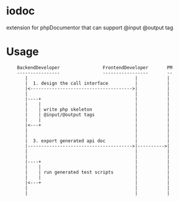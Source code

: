 iodoc
=====

extension for phpDocumentor that can support @input @output tag

Usage
=====

        BackendDeveloper                FrontendDeveloper       PM
        ----------------                -----------------       --
           |                                        |           |
           |  1. design the call interface          |           |
           |<-------------------------------------->|           |
           |                                        |           |
           |----+                                   |           |
           |    |                                   |           |
           |    | write php skeleton                |           |
           |    | @input/@output tags               |           |
           |    |                                   |           |
           |<---+                                   |           |
           |                                        |           |
           |                                        |           |
           |  3. export generated api doc           |           |
           |--------------------------------------->|---------->|
           |                                        |           |
           |                                        |           |
           |----+                                   |           |
           |    |                                   |           |
           |    | run generated test scripts        |           |
           |    |                                   |           |
           |<---+                                   |           |
           |                                        |           |
           |                                        |           |


